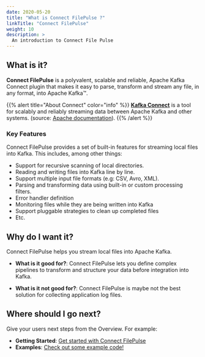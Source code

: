```yaml
---
date: 2020-05-20
title: "What is Connect FilePulse ?"
linkTitle: "Connect FilePulse"
weight: 10
description: >
  An introduction to Connect File Pulse
---
```


## What is it?

**Connect FilePulse** is a polyvalent, scalable and reliable, Apache Kafka Connect plugin that makes it easy to parse, transform and stream any file, in any format, into Apache Kafka™.

{{% alert title="About Connect" color="info" %}}
**[Kafka Connect](https://kafka.apache.org/documentation/#connect)** is a tool for scalably and reliably streaming data between Apache Kafka and other systems. (source: [Apache documentation](https://kafka.apache.org/documentation/#connect)).
{{% /alert %}}

### Key Features

Connect FilePulse provides a set of built-in features for streaming local files into Kafka. This includes, among other things:

* Support for recursive scanning of local directories.
* Reading and writing files into Kafka line by line.
* Support multiple input file formats (e.g: CSV, Avro, XML).
* Parsing and transforming data using built-in or custom processing filters.
* Error handler definition
* Monitoring files while they are being written into Kafka
* Support pluggable strategies to clean up completed files
* Etc.


## Why do I want it?

Connect FilePulse helps you stream local files into Apache Kafka.

* **What is it good for?**: Connect FilePulse lets you define complex pipelines to transform and structure your data before integration into Kafka.

* **What is it not good for?**: Connect FilePulse is maybe not the best solution for collecting application log files.

## Where should I go next?

Give your users next steps from the Overview. For example:

* **Getting Started**: [Get started with Connect FilePulse](/kafka-connect-file-pulse/docs/getting-started/)
* **Examples**: [Check out some example code!](/kafka-connect-file-pulse/docs/examples/)





